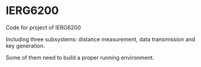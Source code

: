# IERG6200
Code for project of IERG6200

Including three subsystems: distance measurement, data transmission and key generation.

Some of them need to build a proper running environment.
